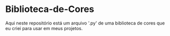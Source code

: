 # Biblioteca-de-Cores
Aqui neste repositório está um arquivo '.py' de uma biblioteca de cores que eu criei para usar em meus projetos.
